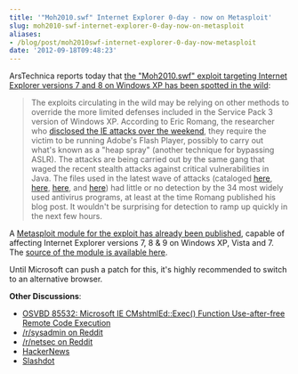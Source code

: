 ```yaml
---
title: '"Moh2010.swf" Internet Explorer 0-day - now on Metasploit'
slug: moh2010-swf-internet-explorer-0-day-now-on-metasploit
aliases:
- /blog/post/moh2010swf-internet-explorer-0-day-now-metasploit
date: '2012-09-18T09:48:23'
---
```


ArsTechnica reports today that [the "Moh2010.swf" exploit targeting Internet Explorer versions 7 and 8 on Windows XP has been spotted in the wild](http://arstechnica.com/security/2012/09/critical-zero-day-bug-in-microsoft-internet-explorer/):

> The exploits circulating in the wild may be relying on other methods to override the more limited defenses included in the Service Pack 3 version of Windows XP. According to Eric Romang, the researcher who [disclosed the IE attacks over the weekend](http://eromang.zataz.com/2012/09/16/zero-day-season-is-really-not-over-yet/), they require the victim to be running Adobe's Flash Player, possibly to carry out what's known as a "heap spray" (another technique for bypassing ASLR). The attacks are being carried out by the same gang that waged the recent stealth attacks against critical vulnerabilities in Java. The files used in the latest wave of attacks (cataloged [here](https://www.virustotal.com/file/9d66323794d493a1deaab66e36d36a820d814ee4dd50d64cddf039c2a06463a5/analysis/1347710777/), [here](https://www.virustotal.com/file/70f6a2c2976248221c251d9965ff2313bc0ed0aebb098513d76de6d8396a7125/analysis/1347710461/), [here](https://www.virustotal.com/file/2a2e2efffa382663ba10c492f407dda8a686a777858692d073712d1cc9c5f265/analysis/1347710701/), and [here](https://www.virustotal.com/file/a5a04f661781d48df3cbe81f56ea1daae6ba3301c914723b0bb6369a5d2505d9/analysis/1347710327/)) had little or no detection by the 34 most widely used antivirus programs, at least at the time Romang published his blog post. It wouldn't be surprising for detection to ramp up quickly in the next few hours.

<!--more-->

A [Metasploit module for the exploit has already been published](https://community.rapid7.com/community/metasploit/blog/2012/09/17/lets-start-the-week-with-a-new-internet-explorer-0-day-in-metasploit), capable of affecting Internet Explorer versions 7, 8 & 9 on Windows XP, Vista and 7. The [source of the module is available here](http://dev.metasploit.com/redmine/projects/framework/repository/revisions/aac41e91fd38f99238971892d61ead4cfbedabb4/entry/modules/exploits/windows/browser/ie_execcommand_uaf.rb).

Until Microsoft can push a patch for this, it's highly recommended to switch to an alternative browser.

**Other Discussions**:

* [OSVBD 85532: Microsoft IE CMshtmlEd::Exec() Function Use-after-free Remote Code Execution](http://www.osvdb.org/show/osvdb/85532)
* [/r/sysadmin on Reddit](http://www.reddit.com/r/sysadmin/comments/1017mn/critical_zeroday_bug_in_internet_explorer_78_and/)
* [/r/netsec on Reddit](http://www.reddit.com/r/netsec/comments/100mco/new_internet_explorer_zero_day_being_exploited_in/)
* [HackerNews](http://news.ycombinator.com/item?id=4533389)
* [Slashdot](http://tech.slashdot.org/story/12/09/17/2159210/new-ie-zero-day-being-exploited-in-the-wild)
